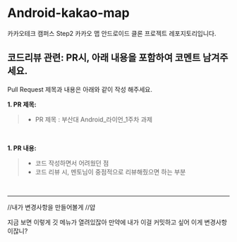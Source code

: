 # Android-kakao-map
카카오테크 캠퍼스 Step2 카카오 맵 안드로이드 클론 프로젝트 레포지토리입니다.

## **코드리뷰 관련: PR시, 아래 내용을 포함하여 코멘트 남겨주세요.**
Pull Request 제목과 내용은 아래와 같이 작성 해주세요.

**1. PR 제목:**

>- PR 제목 : 부산대 Android_라이언_1주차 과제

</br>

**1. PR 내용:**

>- 코드 작성하면서 어려웠던 점
>- 코드 리뷰 시, 멘토님이 중점적으로 리뷰해줬으면 하는 부분

</br>

</div>
</details>

---

//내가 변경사항을 만들어볼게
//얍

지금 보면 이렇게 깃 메뉴가 열려있잖아
만약에 내가 이걸 커밋하고 싶어
이게 변경사항이잖니?